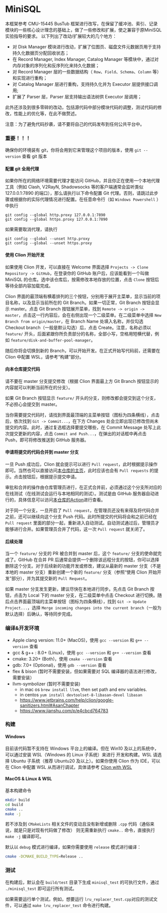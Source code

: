 # MiniSQL


本框架参考 CMU-15445 BusTub 框架进行改写，在保留了缓冲池、索引、记录模块的一些核心设计理念的基础上，做了一些修改和扩展，使之兼容于原MiniSQL实验指导的要求。
以下列出了改动/扩展较大的几个地方：

- 对 Disk Manager 模块进行改动，扩展了位图页、磁盘文件元数据页用于支持持久化数据页分配回收状态；
- 在 Record Manager, Index Manager, Catalog Manager 等模块中，通过对内存对象的序列化和反序列化来持久化数据；
- 对 Record Manager 层的一些数据结构（ `Row`、`Field`、`Schema`、`Column` 等）和实现进行重构；
- 对 Catalog Manager 层进行重构，支持持久化并为 Executor 层提供接口调用;
- 扩展了 Parser 层，Parser 层支持输出语法树供 Executor 层调用；

此外还涉及到很多零碎的改动，包括源代码中部分模块代码的调整，测试代码的修改，性能上的优化等，在此不做赘述。


注意：为了避免代码抄袭，请不要将自己的代码发布到任何公共平台中。

### 重要！！！

确保你的环境装有 git，你将会用到它来管理这个项目的版本，使用 `git --version` 查看 git 版本

#### 配置 git 全局代理

如果你所在的网络环境需要代理才能访问 GitHub，并且你正在使用一个本地代理工具（例如 Clash, V2RayN, Shadowsocks 等的客户端通常会监听类似 127.0.0.1:7890 的端口），那么请执行以下命令配置 Git 代理。否则，请跳过此步骤或根据你的实际代理情况进行配置。在任意命令行（如 `Windows Powershell` ）中执行

```
git config --global http.proxy 127.0.0.1:7890
git config --global https.proxy 127.0.0.1:7890
```

如果需要取消代理，请执行

```
git config --global --unset http.proxy
git config --global --unset https.proxy
```

#### 使用 Clion 开始开发

如果使用 Clion 开发，可以直接在 Welcome 界面选择 `Projects -> Clone Repository -> GitHub`，在登录你的 GitHub 账户后，应该能看到一个叫做 MiniSQL 的仓库。选中该仓库后，按需修改本地存放的位置，点击 `Clone` 按钮后等待全部内容加载完成。

Clion 界面的最顶端有横着排列的三个按钮，分别用于展开主菜单，显示当前的项目名称，以及显示当前所在的 Git Branch。如果一切正常，Git Branch 按钮会显示 master。点击 Git Branch 按钮展开菜单，找到 `Remote -> origin -> master`，点击这一行内容后，会在右侧出现一个二级菜单。在二级菜单中选择 `New Branch from origin/master`，在 Branch Name 处填入名称，并仅勾选 Checkout branch（一般是默认勾选）后，点击 Create。注意，名称必须以 `feature/` 开头，后面紧跟你所负责部分的名称，全部小写，空格用短横代替，例如 `feature/disk-and-buffer-pool-manager`。

随后你将会切换到新的 Branch，可以开始开发。在正式开始写代码前，还需要在 Clion 中配置 WSL，请参考“构建”部分。

#### 向本仓库提交代码

请不要在 master 分支提交修改（根据 Clion 界面最上方 Git Branch 按钮显示的内容就可以判断当前所在的分支）。

如果 Git Branch 按钮显示 `feature/` 开头的分支，则修改都会提交到这个分支，不必担心会提交到 master。

当你需要提交代码时，请找到界面最顶端的主菜单按钮（图标为四条横线），点击后，依次找到 `Git -> Commit...`，在下方 Changes 处会立即出现已修改但尚未提交的内容。此时，通过复选框选择要提交哪些，在 Commit Message 处写上此次提交更新的内容，点击 `Commit and Push...`，在弹出的对话框中再点击 Push，即可将修改推送到 GitHub 服务器。

#### 申请将提交的代码合并到 master 分支

一旦 Push 成功后，Clion 就会提示可以进行 `Pull request`，此时根据提示操作即可。当然也可以直接访问[本仓库的主页](https://github.com/Jerry-Gren/MiniSQL/)，此时应该也会有 `Pull requests` 的提示。点击按钮后，根据提示提交申请。

审批和合并的操作由仓库管理员进行，在正式合并前，必须通过这个分支所对应的在线测试（在线测试会运行与本地相同的测试）。测试是由 GitHub 服务器自动进行的，具体信息可以访问[本仓库的Action](https://github.com/Jerry-Gren/MiniSQL/actions)进行查看。

对于同一个分支，一旦开启了 `Pull request`，在管理员还没有来得及将代码合并之前，还可以继续向这个分支 Push 代码。此时所提交的代码将会和之前已经在 `Pull request` 里面的部分一起，重新进入自动测试。自动测试通过后，管理员才能够进行合并。如果管理员合并了代码，这一次 `Pull request` 就关闭了。

#### 后续处理

当一个 `feature/` 分支的 PR 被合并到 master 后，这个 `feature/` 分支的使命就完成了。GitHub 在合并 PR 后通常会提供一个删除该远程分支的按钮，你可以选择删除这个分支。对于后续新的功能开发或修改，建议从最新的 master 分支（不是本地的 master 分支）重新创建一个新的 `feature/` 分支（参照“使用 Clion 开始开发”部分），并为其提交新的 `Pull Request`。

如果 master 分支发生更新，建议尽快在本地进行同步。先点击 Git Branch 按钮，点击为 Local 下的 master 分支，在二级菜单中点击 Checkout 进行切换。随后点击界面最顶端的主菜单按钮（图标为四条横线），找到 `Git -> Update Project...`，选择 `Merge incoming changes into the current branch`（一般为默认选择）后确认，等待同步完成。

### 编译&开发环境

- Apple clang version: 11.0+ (MacOS)，使用 `gcc --version` 和 `g++ --version` 查看
- gcc & g++ : 8.0+ (Linux)，使用 `gcc --version` 和 `g++ --version` 查看
- cmake: 3.20+ (Both)，使用 `cmake --version` 查看
- gdb: 7.0+ (Optional)，使用 `gdb --version` 查看
- flex & bison (暂时不需要安装，但如果需要对 SQL 编译器的语法进行修改，需要安装）
- llvm-symbolizer (暂时不需要安装)
  - in mac os `brew install llvm`, then set path and env variables.
  - in centos `yum install devtoolset-8-libasan-devel libasan`
  - https://www.jetbrains.com/help/clion/google-sanitizers.html#AsanChapter
  - https://www.jianshu.com/p/e4cbcd764783

### 构建

#### Windows

目前该代码暂不支持在 Windows 平台上的编译。但在 Win10 及以上的系统中，可以通过安装 WSL（Windows 的 Linux 子系统）来进行
开发和构建。WSL 请选择 Ubuntu 子系统（推荐 Ubuntu20 及以上）。如果你使用 Clion 作为 IDE，可以在 Clion 中配置 WSL 从而进行调试，具体请参考
[Clion with WSL](https://blog.jetbrains.com/clion/2018/01/clion-and-linux-toolchain-on-windows-are-now-friends/)

#### MacOS & Linux & WSL

基本构建命令

```bash
mkdir build
cd build
cmake ..
make -j
```

若不涉及到 `CMakeLists` 相关文件的变动且没有新增或删除 `.cpp` 代码（通俗来说，就是只是对现有代码做了修改）
则无需重新执行 `cmake..` 命令，直接执行 `make -j` 编译即可。

默认以 `debug` 模式进行编译，如果你需要使用 `release` 模式进行编译：

```bash
cmake -DCMAKE_BUILD_TYPE=Release ..
```

### 测试

在构建后，默认会在 `build/test` 目录下生成 `minisql_test` 的可执行文件，通过 `./minisql_test` 即可运行所有测试。

如果需要运行单个测试，例如，想要运行 `lru_replacer_test.cpp`对应的测试文件，可以通过 `make lru_replacer_test`
命令进行构建。